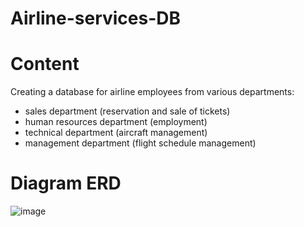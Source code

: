 # Airline-services-DB
# Content
Creating a database for airline employees from various departments:
- sales department (reservation and sale of tickets) 
- human resources department (employment)
- technical department (aircraft management)
- management department (flight schedule management)
# Diagram ERD
![image](https://github.com/HUBTVson/Airline-services-DB/assets/120310542/8ef5fa1d-155c-43d9-8053-bc04ae4c0c57)

